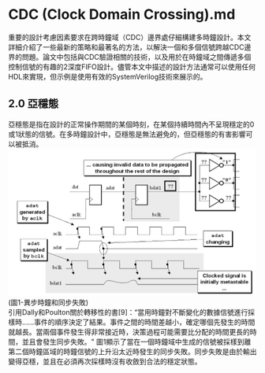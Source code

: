 # CDC (Clock Domain Crossing).md
重要的設計考慮因素要求在跨時鐘域（CDC）邊界處仔細構建多時鐘設計。本文詳細介紹了一些最新的策略和最著名的方法，以解決一個和多個信號跨越CDC邊界的問題。論文中包括與CDC驗證相關的技術，以及用於在時鐘域之間傳遞多個控制信號的有趣的2深度FIFO設計。儘管本文中描述的設計方法通常可以使用任何HDL來實現，但示例是使用有效的SystemVerilog技術來展示的。

## 2.0 亞穩態
亞穩態是指在設計的正常操作期間的某個時刻，在某個持續時間內不呈現穩定的0或1狀態的信號。在多時鐘設計中，亞穩態是無法避免的，但亞穩態的有害影響可以被抵消。
![image](https://github.com/matthew8749/Study-Room/blob/main/img_src/Sunburst%20CDC%202008/Figure%202%20-%20Metastable%20bdat1%20output%20propagating%20invalid%20data%20throughout%20the%20design.png)(圖1-異步時鐘和同步失敗)  
    引用Dally和Poulton關於轉移性的書[9]：“當用時鐘對不斷變化的數據信號進行採樣時……事件的順序決定了結果。事件之間的時間差越小，確定哪個先發生的時間就越長。當兩個事件發生得非常接近時，決策過程可能需要比分配的時間更長的時間，並且會發生同步失敗。"
    圖1顯示了當在一個時鐘域中生成的信號被採樣到離第二個時鐘區域的時鐘信號的上升沿太近時發生的同步失敗。同步失敗是由於輸出變得亞穩，並且在必須再次採樣時沒有收斂到合法的穩定狀態。
